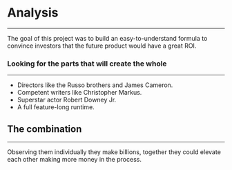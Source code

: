 # Analysis
----
The goal of this project was to build an easy-to-understand formula to convince investors that the future product would have a great ROI.

### Looking for the parts that will create the whole
----
- Directors like the Russo brothers and James Cameron. 
- Competent writers like Christopher Markus.
- Superstar actor Robert Downey Jr.
- A full feature-long runtime.

## The combination 
----
Observing them individually they make billions, together they could elevate each other making more money in the process. 
